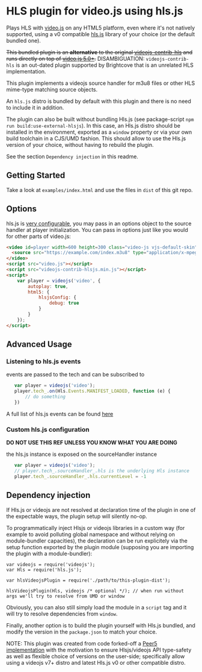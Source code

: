 # HLS plugin for video.js using hls.js
Plays HLS with [video.js](https://github.com/videojs/video.js) on any HTML5 platform, even where it's not natively supported, using  a v0 compatible [hls.js](https://github.com/video-dev/hls.js) library of your choice (or the default bundled one).

~~This bundled plugin is an **alternative** to the original [videojs-contrib-hls](https://github.com/videojs/videojs-contrib-hls) and runs directly on top of [video.js 5.0+](https://github.com/videojs/video.js).~~ DISAMBIGUATION: `videojs-contrib-hls` is an out-dated plugin supported by Brightcove that is an unrelated HLS implementation.

This plugin implements a videojs source handler for m3u8 files or other HLS mime-type matching source objects.

An `hls.js` distro is bundled by default with this plugin and there is no need to include it in addition.

The plugin can also be built without bundling Hls.js (see package-script `npm run build:use-external-hlsjs`). In this case, an Hls.js distro should be installed in the environment, exported as a  `window` property or via your own build toolchain in a CJS/UMD fashion. This should allow to use the Hls.js version of your choice, without having to rebuild the plugin.

See the section `Dependency injection` in this readme.

## Getting Started

Take a look at `examples/index.html` and use the files in `dist` of this git repo.

## Options
hls.js is [very configurable](https://github.com/dailymotion/hls.js/blob/master/API.md#fine-tuning), you may pass in an options object to the source handler at player initialization. You can pass in options just like you would for other parts of video.js:

``` html
<video id=player width=600 height=300 class="video-js vjs-default-skin" controls>
  <source src="https://example.com/index.m3u8" type="application/x-mpegURL">
</video>
<script src="video.js"></script>
<script src="videojs-contrib-hlsjs.min.js"></script>
<script>
    var player = videojs('video', {
        autoplay: true,
        html5: {
            hlsjsConfig: {
                debug: true
            }
        }
    });
</script>
```

## Advanced Usage

### Listening to hls.js events

 events are passed to the tech and can be subscribed to

 ```js
    var player = videojs('video');
    player.tech_.on(Hls.Events.MANIFEST_LOADED, function (e) {
        // do something
    })
 ```

A full list of hls.js events can be found [here](https://github.com/video-dev/hls.js/blob/master/doc/API.md#runtime-events)

### Custom hls.js configuration

**DO NOT USE THIS REF UNLESS YOU KNOW WHAT YOU ARE DOING**

the hls.js instance is exposed on the sourceHandler instance

 ```js
    var player = videojs('video');
    // player.tech_.sourceHandler_.hls is the underlying Hls instance
    player.tech_.sourceHandler_.hls.currentLevel = -1
 ```

## Dependency injection

If Hls.js or videojs are not resolved at declaration time of the plugin in one of the expectable ways, the plugin setup will silently no-op.

To programmatically inject Hlsjs or videojs libraries in a custom way (for example to avoid polluting global namespace and without relying on module-bundler capacities), the declaration can be run explicitely via the setup function exported by the plugin module (supposing you are importing the plugin with a module-bundler):

```
var videojs = require('videojs');
var Hls = require('hls.js');

var hlsVideojsPlugin = require('./path/to/this-plugin-dist');

hlsVideojsPlugin(Hls, videojs /* optional */); // when run without args we'll try to resolve from UMD or window
```

Obviously, you can also still simply load the module in a `script` tag and it will try to resolve dependencies from `window`.

Finally, another option is to build the plugin yourself with Hls.js bundled, and modify the version in the `package.json` to match your choice.

NOTE: This plugin was created from code forked-off a [Peer5 implementation](https://github.com/Peer5/videojs-contrib-hls) with the motivation to ensure Hlsjs/videojs API type-safety as well as flexible choice of versions on the user-side; specifically allow using a videojs v7+ distro and latest Hls.js v0 or other compatible distro.
